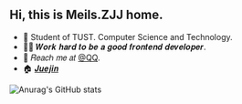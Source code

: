 ## Hi, this is Meils.ZJJ home.

<!-- Introduction -->

- :school: Student of TUST. Computer Science and Technology.
- :man_technologist: 𝑾𝒐𝒓𝒌 𝒉𝒂𝒓𝒅 𝒕𝒐 𝒃𝒆 𝒂 𝒈𝒐𝒐𝒅 𝒇𝒓𝒐𝒏𝒕𝒆𝒏𝒅 𝒅𝒆𝒗𝒆𝒍𝒐𝒑𝒆𝒓.
- :email: 𝑅𝑒𝑎𝑐ℎ 𝑚𝑒 𝑎𝑡 [@QQ](mailto:1392372716@qq.com).
- :house: [𝑱𝒖𝒆𝒋𝒊𝒏](https://juejin.cn/user/96412752949326)

<!-- Github Stats -->

![Anurag's GitHub stats](https://github-readme-stats.vercel.app/api?username=zjj19970517&hide=contribs,prs)
